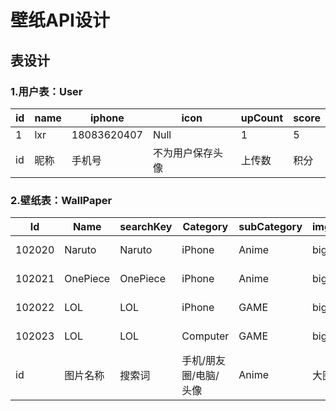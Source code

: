 #  壁纸API设计



## 表设计

### 1.用户表：User

| id   | name | iphone      | icon             | upCount | score |
| ---- | ---- | ----------- | ---------------- | ------- | ----- |
| 1    | lxr  | 18083620407 | Null             | 1       | 5     |
| id   | 昵称 | 手机号      | 不为用户保存头像 | 上传数  | 积分  |



### 2.壁纸表：WallPaper

| Id     | Name     | searchKey | Category              | subCategory | imgUrl | thumbUrl | updateTime       | downCount |
| ------ | -------- | --------- | --------------------- | ----------- | ------ | -------- | ---------------- | --------- |
| 102020 | Naruto   | Naruto    | iPhone                | Anime       | bigUrl | smallUrl | 2020.08.13 17:13 | 100       |
| 102021 | OnePiece | OnePiece  | iPhone                | Anime       | bigUrl | smallUrl | 2020.08.13 17:13 | 100       |
| 102022 | LOL      | LOL       | iPhone                | GAME        | bigUrl | smallUrl | 2020.08.13 17:13 | 100       |
| 102023 | LOL      | LOL       | Computer              | GAME        | bigUrl | smallUrl | 2020.08.13 17:13 | 100       |
| id     | 图片名称 | 搜索词    | 手机/朋友圈/电脑/头像 | Anime       | 大图   | 缩略图   | 更新时间         | 下载数目  |












